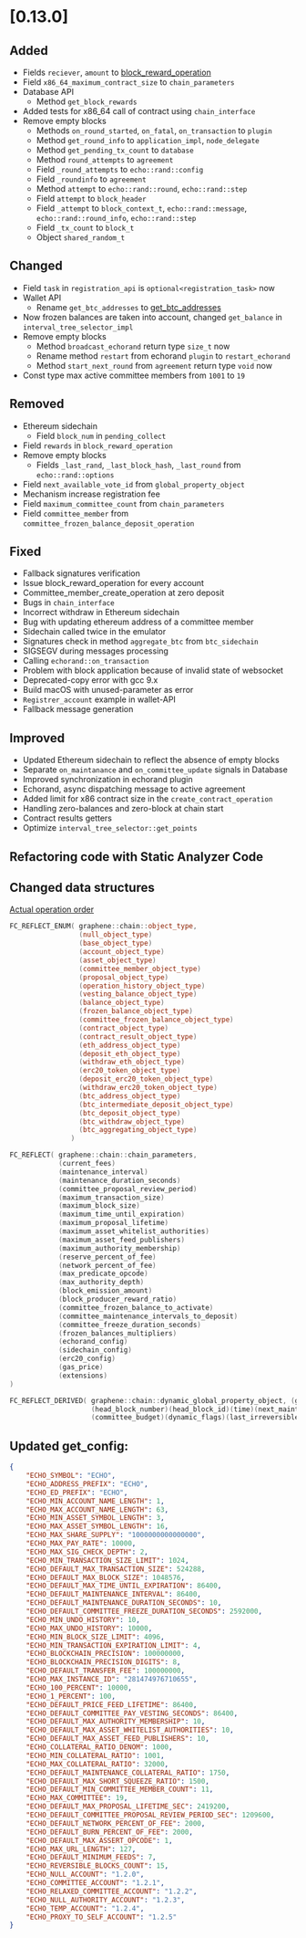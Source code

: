 # [0.13.0]

## Added
- Fields `reciever`, `amount` to [block_reward_operation](/api-reference/echo-operations/block-reward.md#block_reward_operation)
- Field `x86_64_maximum_contract_size` to `chain_parameters`
- Database API
    - Method `get_block_rewards`
- Added tests for x86_64 call of contract using `chain_interface`
- Remove empty blocks
    - Methods `on_round_started`, `on_fatal`, `on_transaction` to `plugin`
    - Method `get_round_info` to `application_impl`, `node_delegate`
    - Method `get_pending_tx_count` to `database`
    - Method `round_attempts` to `agreement`
    - Field `_round_attempts` to `echo::rand::config`
    - Field `_roundinfo` to `agreement`
    - Method `attempt` to `echo::rand::round`, `echo::rand::step`
    - Field `attempt` to `block_header`
    - Field `_attempt` to `block_context_t`, `echo::rand::message`, `echo::rand::round_info`, `echo::rand::step`
    - Field `_tx_count` to `block_t`
    - Object `shared_random_t`

## Changed
- Field `task` in `registration_api` is `optional<registration_task>` now
- Wallet API
    - Rename `get_btc_addresses` to [get_btc_addresses](/api-reference/echo-wallet-api/README.md#get_btc_addresses-account)
- Now frozen balances are taken into account, changed `get_balance` in `interval_tree_selector_impl`
- Remove empty blocks
    - Method `broadcast_echorand` return type `size_t` now
    - Rename method `restart` from echorand `plugin` to `restart_echorand`
    - Method `start_next_round` from `agreement` return type `void` now
- Const type max active committee members from `1001` to `19`
    

## Removed
- Ethereum sidechain
    - Field `block_num` in `pending_collect`
- Field `rewards` in `block_reward_operation`
- Remove empty blocks
    - Fields `_last_rand`, `_last_block_hash`, `_last_round` from `echo::rand::options`
- Field `next_available_vote_id` from `global_property_object`
- Mechanism increase registration fee
- Field `maximum_committee_count` from `chain_parameters`
- Field `committee_member` from `committee_frozen_balance_deposit_operation`

## Fixed
- Fallback signatures verification
- Issue block_reward_operation for every account
- Committee_member_create_operation at zero deposit
- Bugs in `chain_interface`
- Incorrect withdraw in Ethereum sidechain
- Bug with updating ethereum address of a committee member
- Sidechain called twice in the emulator
- Signatures check in method `aggregate_btc` from `btc_sidechain`
- SIGSEGV during messages processing
- Calling `echorand::on_transaction`
- Problem with block application because of invalid state of websocket
- Deprecated-copy error with gcc 9.x
- Build macOS with unused-parameter as error
- `Registrer_account` example in wallet-API
- Fallback message generation

## Improved
- Updated Ethereum sidechain to reflect the absence of empty blocks
- Separate `on_maintanance` and `on_committee_update` signals in Database
- Improved synchronization in echorand plugin
- Echorand, async dispatching message to active agreement
- Added limit for x86 contract size in the `create_contract_operation`
- Handling zero-balances and zero-block at chain start
- Contract results getters
- Optimize `interval_tree_selector::get_points`

## Refactoring code with Static Analyzer Code

## Changed data structures

[Actual operation order](/api-reference/echo-operations/operations-order.md)

```cpp
FC_REFLECT_ENUM( graphene::chain::object_type,
                 (null_object_type)
                 (base_object_type)
                 (account_object_type)
                 (asset_object_type)
                 (committee_member_object_type)
                 (proposal_object_type)
                 (operation_history_object_type)
                 (vesting_balance_object_type)
                 (balance_object_type)
                 (frozen_balance_object_type)
                 (committee_frozen_balance_object_type)
                 (contract_object_type)
                 (contract_result_object_type)
                 (eth_address_object_type)
                 (deposit_eth_object_type)
                 (withdraw_eth_object_type)
                 (erc20_token_object_type)
                 (deposit_erc20_token_object_type)
                 (withdraw_erc20_token_object_type)
                 (btc_address_object_type)
                 (btc_intermediate_deposit_object_type)
                 (btc_deposit_object_type)
                 (btc_withdraw_object_type)
                 (btc_aggregating_object_type)
               )

FC_REFLECT( graphene::chain::chain_parameters,
            (current_fees)
            (maintenance_interval)
            (maintenance_duration_seconds)
            (committee_proposal_review_period)
            (maximum_transaction_size)
            (maximum_block_size)
            (maximum_time_until_expiration)
            (maximum_proposal_lifetime)
            (maximum_asset_whitelist_authorities)
            (maximum_asset_feed_publishers)
            (maximum_authority_membership)
            (reserve_percent_of_fee)
            (network_percent_of_fee)
            (max_predicate_opcode)
            (max_authority_depth)
            (block_emission_amount)
            (block_producer_reward_ratio)
            (committee_frozen_balance_to_activate)
            (committee_maintenance_intervals_to_deposit)
            (committee_freeze_duration_seconds)
            (frozen_balances_multipliers)
            (echorand_config)
            (sidechain_config)
            (erc20_config)
            (gas_price)
            (extensions)
)

FC_REFLECT_DERIVED( graphene::chain::dynamic_global_property_object, (graphene::db::object),
                    (head_block_number)(head_block_id)(time)(next_maintenance_time)(last_budget_time)
                    (committee_budget)(dynamic_flags)(last_irreversible_block_num)(extensions) )
```

## Updated get_config:
```json
{
    "ECHO_SYMBOL": "ECHO",
    "ECHO_ADDRESS_PREFIX": "ECHO",
    "ECHO_ED_PREFIX": "ECHO",
    "ECHO_MIN_ACCOUNT_NAME_LENGTH": 1,
    "ECHO_MAX_ACCOUNT_NAME_LENGTH": 63,
    "ECHO_MIN_ASSET_SYMBOL_LENGTH": 3,
    "ECHO_MAX_ASSET_SYMBOL_LENGTH": 16,
    "ECHO_MAX_SHARE_SUPPLY": "1000000000000000",
    "ECHO_MAX_PAY_RATE": 10000,
    "ECHO_MAX_SIG_CHECK_DEPTH": 2,
    "ECHO_MIN_TRANSACTION_SIZE_LIMIT": 1024,
    "ECHO_DEFAULT_MAX_TRANSACTION_SIZE": 524288,
    "ECHO_DEFAULT_MAX_BLOCK_SIZE": 1048576,
    "ECHO_DEFAULT_MAX_TIME_UNTIL_EXPIRATION": 86400,
    "ECHO_DEFAULT_MAINTENANCE_INTERVAL": 86400,
    "ECHO_DEFAULT_MAINTENANCE_DURATION_SECONDS": 10,
    "ECHO_DEFAULT_COMMITTEE_FREEZE_DURATION_SECONDS": 2592000,
    "ECHO_MIN_UNDO_HISTORY": 10,
    "ECHO_MAX_UNDO_HISTORY": 10000,
    "ECHO_MIN_BLOCK_SIZE_LIMIT": 4096,
    "ECHO_MIN_TRANSACTION_EXPIRATION_LIMIT": 4,
    "ECHO_BLOCKCHAIN_PRECISION": 100000000,
    "ECHO_BLOCKCHAIN_PRECISION_DIGITS": 8,
    "ECHO_DEFAULT_TRANSFER_FEE": 100000000,
    "ECHO_MAX_INSTANCE_ID": "281474976710655",
    "ECHO_100_PERCENT": 10000,
    "ECHO_1_PERCENT": 100,
    "ECHO_DEFAULT_PRICE_FEED_LIFETIME": 86400,
    "ECHO_DEFAULT_COMMITTEE_PAY_VESTING_SECONDS": 86400,
    "ECHO_DEFAULT_MAX_AUTHORITY_MEMBERSHIP": 10,
    "ECHO_DEFAULT_MAX_ASSET_WHITELIST_AUTHORITIES": 10,
    "ECHO_DEFAULT_MAX_ASSET_FEED_PUBLISHERS": 10,
    "ECHO_COLLATERAL_RATIO_DENOM": 1000,
    "ECHO_MIN_COLLATERAL_RATIO": 1001,
    "ECHO_MAX_COLLATERAL_RATIO": 32000,
    "ECHO_DEFAULT_MAINTENANCE_COLLATERAL_RATIO": 1750,
    "ECHO_DEFAULT_MAX_SHORT_SQUEEZE_RATIO": 1500,
    "ECHO_DEFAULT_MIN_COMMITTEE_MEMBER_COUNT": 11,
    "ECHO_MAX_COMMITTEE": 19,
    "ECHO_DEFAULT_MAX_PROPOSAL_LIFETIME_SEC": 2419200,
    "ECHO_DEFAULT_COMMITTEE_PROPOSAL_REVIEW_PERIOD_SEC": 1209600,
    "ECHO_DEFAULT_NETWORK_PERCENT_OF_FEE": 2000,
    "ECHO_DEFAULT_BURN_PERCENT_OF_FEE": 2000,
    "ECHO_DEFAULT_MAX_ASSERT_OPCODE": 1,
    "ECHO_MAX_URL_LENGTH": 127,
    "ECHO_DEFAULT_MINIMUM_FEEDS": 7,
    "ECHO_REVERSIBLE_BLOCKS_COUNT": 15,
    "ECHO_NULL_ACCOUNT": "1.2.0",
    "ECHO_COMMITTEE_ACCOUNT": "1.2.1",
    "ECHO_RELAXED_COMMITTEE_ACCOUNT": "1.2.2",
    "ECHO_NULL_AUTHORITY_ACCOUNT": "1.2.3",
    "ECHO_TEMP_ACCOUNT": "1.2.4",
    "ECHO_PROXY_TO_SELF_ACCOUNT": "1.2.5"
}
